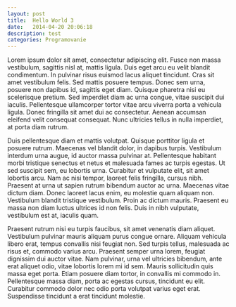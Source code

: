 ```yaml
---
layout: post
title:  Hello World 3
date:   2014-04-20 20:06:18
description: test
categories: Programovanie
---
```


Lorem ipsum dolor sit amet, consectetur adipiscing elit. Fusce non massa vestibulum, sagittis nisl at, mattis ligula. Duis eget arcu eu velit blandit condimentum. In pulvinar risus euismod lacus aliquet tincidunt. Cras sit amet vestibulum felis. Sed mattis posuere tempus. Donec sem urna, posuere non dapibus id, sagittis eget diam. Quisque pharetra nisi eu scelerisque pretium. Sed imperdiet diam ac urna congue, vitae suscipit dui iaculis. Pellentesque ullamcorper tortor vitae arcu viverra porta a vehicula ligula. Donec fringilla sit amet dui ac consectetur. Aenean accumsan eleifend velit consequat consequat. Nunc ultricies tellus in nulla imperdiet, at porta diam rutrum.

Duis pellentesque diam et mattis volutpat. Quisque porttitor ligula et posuere rutrum. Maecenas vel blandit dolor, in dapibus turpis. Vestibulum interdum urna augue, id auctor massa pulvinar at. Pellentesque habitant morbi tristique senectus et netus et malesuada fames ac turpis egestas. Ut sed suscipit sem, eu lobortis urna. Curabitur et vulputate elit, sit amet lobortis arcu. Nam ac nisi tempor, laoreet felis fringilla, cursus nibh. Praesent at urna ut sapien rutrum bibendum auctor ac urna. Maecenas vitae dictum diam. Donec laoreet lacus enim, eu molestie quam aliquam non. Vestibulum blandit tristique vestibulum. Proin ac dictum mauris. Praesent eu massa non diam luctus ultrices id non felis. Duis in nibh vulputate, vestibulum est at, iaculis quam.

Praesent rutrum nisi eu turpis faucibus, sit amet venenatis diam aliquet. Vestibulum pulvinar mauris aliquam purus congue ornare. Aliquam vehicula libero erat, tempus convallis nisi feugiat non. Sed turpis tellus, malesuada ac risus et, commodo varius arcu. Praesent semper urna lorem, feugiat dignissim dui auctor vitae. Nam pulvinar, urna vel ultricies bibendum, ante erat aliquet odio, vitae lobortis lorem mi id sem. Mauris sollicitudin quis massa eget porta. Etiam posuere diam tortor, in convallis mi commodo in. Pellentesque massa diam, porta ac egestas cursus, tincidunt eu elit. Curabitur commodo dolor nec odio porta volutpat varius eget erat. Suspendisse tincidunt a erat tincidunt molestie.
